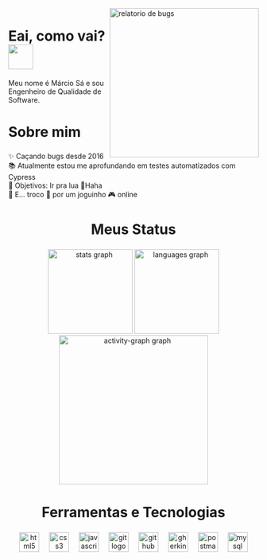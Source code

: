<img src="https://github.com/talytam/talytam/assets/38868433/c1b56765-b607-4c2f-829d-970a4520afc5" height="300" width="300" align="right" alt="relatorio de bugs">
<h1>Eai, como vai? <img src="https://emojis.slackmojis.com/emojis/images/1577305505/7373/hand_wave.gif?1577305505" width="50" /></h1>

<p align="left">Meu nome é Márcio Sá e sou Engenheiro de Qualidade de Software.</p>

<h1 align="left">Sobre mim</h1>

###

<p align="left">✨ Caçando bugs desde 2016<br>📚 Atualmente estou me aprofundando em testes automatizados com Cypress<br>🎯 Objetivos: Ir pra lua 🚀Haha<br>🎲 E... troco 🍺 por um joguinho 🎮  online</p>

###

<h1 align="center">Meus Status</h1>

###

<div align="center">
  <img src="https://github-readme-stats.vercel.app/api?username=marciofsn&hide_title=false&hide_rank=false&show_icons=true&include_all_commits=true&count_private=true&disable_animations=false&theme=dracula&locale=en&hide_border=false&order=1&custom_title=Status%20Gerais" height="170" alt="stats graph"  />
  <img src="https://github-readme-stats.vercel.app/api/top-langs?username=marciofsn&locale=en&hide_title=false&layout=compact&card_width=320&langs_count=7&theme=dracula&hide_border=false&order=2&custom_title=Linguagens%20Mais%20Usadas" height="170" alt="languages graph"  />
  <img src="https://github-readme-activity-graph.vercel.app/graph?username=marciofsn&radius=16&theme=dracula&area=true&order=5" height="300" alt="activity-graph graph"  />
</div>

###

<h1 align="center">Ferramentas e Tecnologias</h1>

###

<div align="center">
  <img src="https://skillicons.dev/icons?i=html" height="40" alt="html5 logo"  />
  <img width="12" />
  <img src="https://skillicons.dev/icons?i=css" height="40" alt="css3 logo"  />
  <img width="12" />
  <img src="https://cdn.jsdelivr.net/gh/devicons/devicon/icons/javascript/javascript-original.svg" height="40" alt="javascript logo"  />
  <img width="12" />
  <img src="https://skillicons.dev/icons?i=git" height="40" alt="git logo"  />
  <img width="12" />
  <img src="https://skillicons.dev/icons?i=github" height="40" alt="github logo"  />
  <img width="12" />
  <img src="https://skillicons.dev/icons?i=gherkin" height="40" alt="gherkin logo"  />
  <img width="12" />
  <img src="https://skillicons.dev/icons?i=postman" height="40" alt="postman logo"  />
  <img width="12" />
  <img src="https://skillicons.dev/icons?i=mysql" height="40" alt="mysql logo"  />
</div>

###

###
